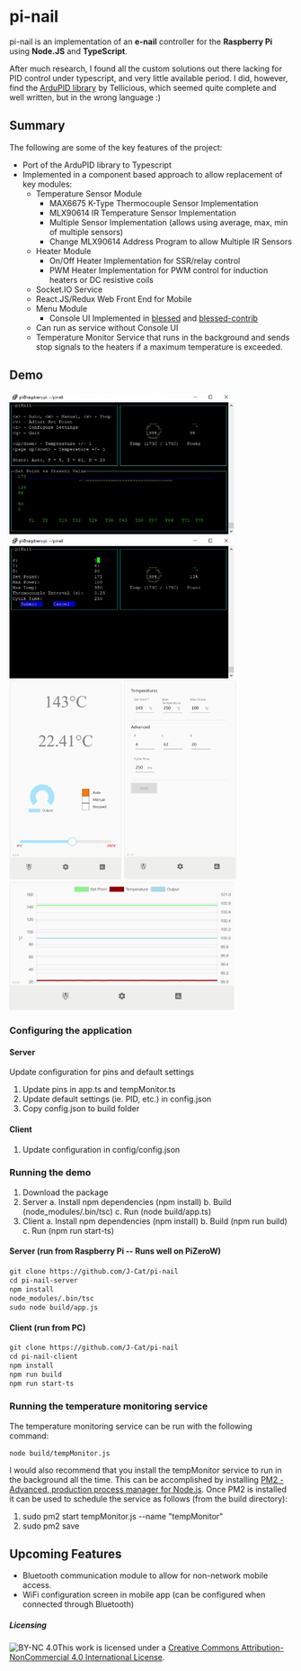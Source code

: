 # pi-nail

pi-nail is an implementation of an **e-nail** controller for the **Raspberry Pi** using **Node.JS** and **TypeScript**.

After much research, I found all the custom solutions out there lacking for PID control under typescript, and very little available period.  I did, however, find the [ArduPID library](https://github.com/Tellicious/ArduPID-Library) by Tellicious, which seemed quite complete and well written, but in the wrong language :)


## Summary

The following are some of the key features of the project:
- Port of the ArduPID library to Typescript
- Implemented in a component based approach to allow replacement of key modules:
  - Temperature Sensor Module
    - MAX6675 K-Type Thermocouple Sensor Implementation
    - MLX90614 IR Temperature Sensor Implementation
    - Multiple Sensor Implementation (allows using average, max, min of multiple sensors)
    - Change MLX90614 Address Program to allow Multiple IR Sensors
  - Heater Module
    - On/Off Heater Implementation for SSR/relay control
    - PWM Heater Implementation for PWM control for induction heaters or DC resistive coils
  - Socket.IO Service
  - React.JS/Redux Web Front End for Mobile
  - Menu Module
    - Console UI Implemented in [blessed](https://github.com/chjj/blessed) and [blessed-contrib](https://github.com/yaronn/blessed-contrib)
  - Can run as service without Console UI
  - Temperature Monitor Service that runs in the background and sends stop signals to the heaters if a maximum temperature is exceeded.


## Demo
<div class="imgContainer" style="display: float; float-direction: horizontal">
<img style="float:1" alt="pi-nail Main Screen" src="https://github.com/J-Cat/pi-nail/blob/master/docs/images/pinail_blessed_contrib_main_screen.jpg" width="400px" />

<img style="float:1" alt="pi-nail Configuration Screen" src="https://github.com/J-Cat/pi-nail/blob/master/docs/images/pinail_blessed_contrib_config_screen.jpg" width="400px" />
</div>

<div class="imgContainer" style="display: float; float-direction: horizontal">
<img style="float:1" alt="Mobile Main Screen" src="https://github.com/J-Cat/pi-nail/blob/master/docs/images/mobile_home.PNG" width="200x" />

<img style="float:1" alt="Mobile Settings" src="https://github.com/J-Cat/pi-nail/blob/master/docs/images/mobile_settings.PNG" width="200px" />

<img style="float:1" alt="Mobile Graph" src="https://github.com/J-Cat/pi-nail/blob/master/docs/images/mobile_chart.PNG" width="400px" />
</div>

### Configuring the application

#### Server
Update configuration for pins and default settings
1. Update pins in app.ts and tempMonitor.ts
2. Update default settings (ie. PID, etc.) in config.json
3. Copy config.json to build folder

#### Client
1. Update configuration in config/config.json

### Running the demo

1. Download the package
2. Server
   a. Install npm dependencies (npm install)
   b. Build (node_modules/.bin/tsc)
   c. Run (node build/app.ts)
3. Client
   a. Install npm dependencies (npm install)
   b. Build (npm run build)
   c. Run (npm run start-ts)

#### Server (run from Raspberry Pi -- Runs well on PiZeroW)
```
git clone https://github.com/J-Cat/pi-nail
cd pi-nail-server
npm install
node_modules/.bin/tsc
sudo node build/app.js
```

#### Client (run from PC)
```
git clone https://github.com/J-Cat/pi-nail
cd pi-nail-client
npm install
npm run build
npm run start-ts
```

### Running the temperature monitoring service

The temperature monitoring service can be run with the following command:
```
node build/tempMonitor.js
```
I would also recommend that you install the tempMonitor service to run in the background all the time.  This can be accomplished by installing [PM2 - Advanced, production process manager for Node.js](http://pm2.keymetrics.io/).  Once PM2 is installed it can be used to schedule the service as follows (from the build directory):
1. sudo pm2 start tempMonitor.js --name "tempMonitor"
2. sudo pm2 save

## Upcoming Features
- Bluetooth communication module to allow for non-network mobile access.
- WiFi configuration screen in mobile app (can be configured when connected through Bluetooth)


##### Licensing
![BY-NC 4.0](https://i.creativecommons.org/l/by-nc/4.0/88x31.png)This work is licensed under a [Creative Commons Attribution-NonCommercial 4.0 International License](http://creativecommons.org/licenses/by-nc/4.0/).
